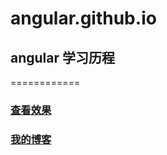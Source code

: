 # angular.github.io
## angular 学习历程
 ============ 
### [查看效果](http://htmlpreview.github.io/? "进入")


### [我的博客](http://csdn.yizhongdashi.top)
